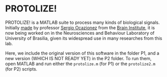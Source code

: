 # PROTOLIZE!

PROTOLIZE! is a MATLAB suite to process many kinds of biological signals. Initially [made](http://repositorio.unb.br/bitstream/10482/4213/1/2009_SergioAndresCondeOcazionez.pdf) by professor [Sergio Ocazionez](http://buscatextual.cnpq.br/buscatextual/visualizacv.do?id=K4245801A8) from the [Brain Institute](http://www.neuro.ufrn.br/incerebro/), it is now being worked on in the Neurosciences and Behaviour Laboratory of University of Brasilia, given its widespread use in many researches from this lab.

Here, we include the original version of this software in the folder P1, and a new version (WHICH IS NOT READY YET) in the P2 folder. To run them, open MATLAB and run either the `protolize.m` (for P1) or the `protolize2.m` (for P2) scripts.
